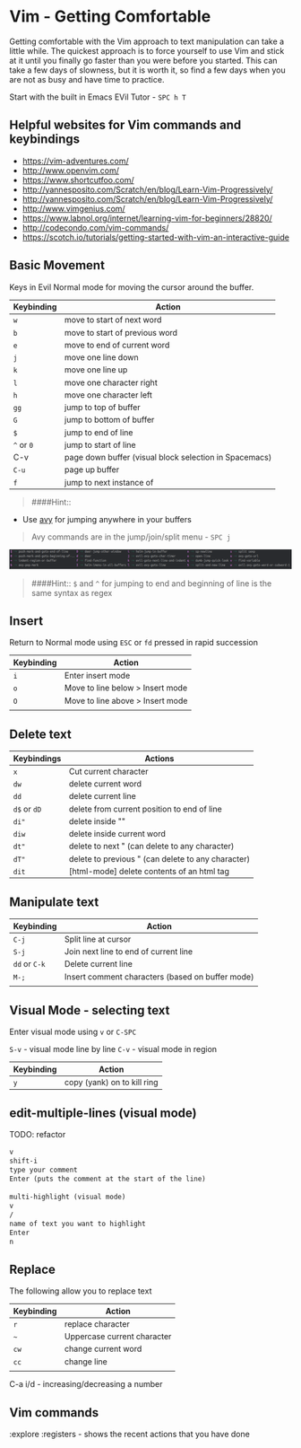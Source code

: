 # Vim - Getting Comfortable

Getting comfortable with the Vim approach to text manipulation can take a little while.  The quickest approach is to force yourself to use Vim and stick at it until you finally go faster than you were before you started.  This can take a few days of slowness, but it is worth it, so find a few days when you are not as busy and have time to practice.

Start with the built in Emacs EVil Tutor - `SPC h T`

## Helpful websites for Vim commands and keybindings

- https://vim-adventures.com/
- http://www.openvim.com/
- https://www.shortcutfoo.com/
- http://yannesposito.com/Scratch/en/blog/Learn-Vim-Progressively/
- http://yannesposito.com/Scratch/en/blog/Learn-Vim-Progressively/
- http://www.vimgenius.com/
- https://www.labnol.org/internet/learning-vim-for-beginners/28820/
- http://codecondo.com/vim-commands/
- https://scotch.io/tutorials/getting-started-with-vim-an-interactive-guide


## Basic Movement

Keys in Evil Normal mode for moving the cursor around the buffer.


| Keybinding      | Action                                                 |
|-----------------|--------------------------------------------------------|
| `w`             | move to start of next word                             |
| `b`             | move to start of previous word                         |
| `e`             | move to end of current word                            |
| `j`             | move one line down                                     |
| `k`             | move one line up                                       |
| `l`             | move one character right                               |
| `h`             | move one character left                                |
| `gg`            | jump to top of buffer                                  |
| `G`             | jump to bottom of buffer                               |
| `$`             | jump to end of line                                    |
| `^` or `0`      | jump to start of line                                  |
| C-v             | page down buffer (visual block selection in Spacemacs) |
| `C-u`           | page up buffer                                         |
| `f` <character> | jump to next instance of <character>                   |

> ####Hint::
* Use [avy](https://github.com/abo-abo/avy) for jumping anywhere in your buffers
> Avy commands are in the jump/join/split menu - `SPC j`

![Spacemacs menu - jump](/images/spacemacs-menu-jump.png)

> ####Hint::
> `$` and  `^` for jumping to end and beginning of line is the same syntax as regex


## Insert

Return to Normal mode using `ESC` or `fd` pressed in rapid succession

| Keybinding | Action                           |
|------------|----------------------------------|
| `i`        | Enter insert mode                |
| `o`        | Move to line below > Insert mode |
| `O`        | Move to line above > Insert mode |
|            |                                  |


## Delete text

| Keybindings  | Actions                                            |
|--------------|----------------------------------------------------|
| `x`          | Cut current character                              |
| `dw`         | delete current word                                |
| `dd`         | delete current line                                |
| `d$` or `dD` | delete from current position to end of line        |
| `di"`        | delete inside ""                                   |
| `diw`        | delete inside current word                         |
| `dt"`        | delete to next " (can delete to any character)     |
| `dT"`        | delete to previous " (can delete to any character) |
| `dit`        | [html-mode] delete contents of an html tag         |


## Manipulate text

| Keybinding    | Action                                           |
|---------------|--------------------------------------------------|
| `C-j`         | Split line at cursor                             |
| `S-j`         | Join next line to end of current line            |
| `dd` or `C-k` | Delete current line                              |
| `M-;`         | Insert comment characters (based on buffer mode) |
|               |                                                  |



## Visual Mode - selecting text

Enter visual mode using `v` or `C-SPC`

`S-v` - visual mode line by line
`C-v` - visual mode in region


| Keybinding | Action                      |
|------------|-----------------------------|
| `y`        | copy (yank) on to kill ring |



## edit-multiple-lines (visual mode)

TODO: refactor

```
v
shift-i
type your comment
Enter (puts the comment at the start of the line)

multi-highlight (visual mode)
v
/
name of text you want to highlight
Enter
n
```


## Replace

The following allow you to replace text

| Keybinding | Action                      |
|------------|-----------------------------|
| `r`        | replace character           |
| `~`        | Uppercase current character |
| `cw`       | change current word         |
| `cc`       | change line                 |
|            |                             |




C-a i/d - increasing/decreasing a number

## Vim commands

:explore
:registers - shows the recent actions that you have done
